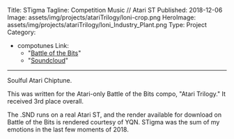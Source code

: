 ﻿Title: STigma
Tagline:  Competition Music // Atari ST 
Published: 2018-12-06
Image: assets/img/projects/atariTrilogy/loni-crop.png
HeroImage: assets/img/projects/atariTrilogy/loni_Industry_Plant.png
Type: Project
Category: 
  - compotunes
Link:
    - "[Battle of the Bits](https://battleofthebits.org/arena/Entry/STigma/30171/)"
    - "[Soundcloud](https://soundcloud.com/tfx-st/stigma)"
---
Soulful Atari Chiptune.

This was written for the Atari-only Battle of the Bits compo, "Atari Trilogy."  It received 3rd place overall.

The .SND runs on a real Atari ST, and the render available for download on Battle of the Bits is rendered courtesy of YQN.  STigma was the sum of my emotions in the last few moments of 2018.